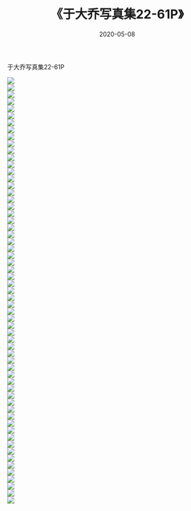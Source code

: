﻿---
layout: post
title:  《于大乔写真集22-61P》
date:   2020-05-08
img: http://img.660000.xyz/Sharelink/性感/2020/于大乔写真集22-61P/000.jpg
categories: [美女, 清纯, 唯美]
---

于大乔写真集22-61P

  ![](http://img.660000.xyz/Sharelink/性感/2020/于大乔写真集22-61P/001.jpg) <br> ![](http://img.660000.xyz/Sharelink/性感/2020/于大乔写真集22-61P/002.jpg) <br> ![](http://img.660000.xyz/Sharelink/性感/2020/于大乔写真集22-61P/003.jpg) <br> ![](http://img.660000.xyz/Sharelink/性感/2020/于大乔写真集22-61P/004.jpg) <br> ![](http://img.660000.xyz/Sharelink/性感/2020/于大乔写真集22-61P/005.jpg) <br> ![](http://img.660000.xyz/Sharelink/性感/2020/于大乔写真集22-61P/006.jpg) <br> ![](http://img.660000.xyz/Sharelink/性感/2020/于大乔写真集22-61P/007.jpg) <br> ![](http://img.660000.xyz/Sharelink/性感/2020/于大乔写真集22-61P/008.jpg) <br> ![](http://img.660000.xyz/Sharelink/性感/2020/于大乔写真集22-61P/009.jpg) <br> ![](http://img.660000.xyz/Sharelink/性感/2020/于大乔写真集22-61P/010.jpg) <br> ![](http://img.660000.xyz/Sharelink/性感/2020/于大乔写真集22-61P/011.jpg) <br> ![](http://img.660000.xyz/Sharelink/性感/2020/于大乔写真集22-61P/012.jpg) <br> ![](http://img.660000.xyz/Sharelink/性感/2020/于大乔写真集22-61P/013.jpg) <br> ![](http://img.660000.xyz/Sharelink/性感/2020/于大乔写真集22-61P/014.jpg) <br> ![](http://img.660000.xyz/Sharelink/性感/2020/于大乔写真集22-61P/015.jpg) <br> ![](http://img.660000.xyz/Sharelink/性感/2020/于大乔写真集22-61P/016.jpg) <br> ![](http://img.660000.xyz/Sharelink/性感/2020/于大乔写真集22-61P/017.jpg) <br> ![](http://img.660000.xyz/Sharelink/性感/2020/于大乔写真集22-61P/018.jpg) <br> ![](http://img.660000.xyz/Sharelink/性感/2020/于大乔写真集22-61P/019.jpg) <br> ![](http://img.660000.xyz/Sharelink/性感/2020/于大乔写真集22-61P/020.jpg) <br> ![](http://img.660000.xyz/Sharelink/性感/2020/于大乔写真集22-61P/021.jpg) <br> ![](http://img.660000.xyz/Sharelink/性感/2020/于大乔写真集22-61P/022.jpg) <br> ![](http://img.660000.xyz/Sharelink/性感/2020/于大乔写真集22-61P/023.jpg) <br> ![](http://img.660000.xyz/Sharelink/性感/2020/于大乔写真集22-61P/024.jpg) <br> ![](http://img.660000.xyz/Sharelink/性感/2020/于大乔写真集22-61P/025.jpg) <br> ![](http://img.660000.xyz/Sharelink/性感/2020/于大乔写真集22-61P/026.jpg) <br> ![](http://img.660000.xyz/Sharelink/性感/2020/于大乔写真集22-61P/027.jpg) <br> ![](http://img.660000.xyz/Sharelink/性感/2020/于大乔写真集22-61P/028.jpg) <br> ![](http://img.660000.xyz/Sharelink/性感/2020/于大乔写真集22-61P/029.jpg) <br> ![](http://img.660000.xyz/Sharelink/性感/2020/于大乔写真集22-61P/030.jpg) <br> ![](http://img.660000.xyz/Sharelink/性感/2020/于大乔写真集22-61P/031.jpg) <br> ![](http://img.660000.xyz/Sharelink/性感/2020/于大乔写真集22-61P/032.jpg) <br> ![](http://img.660000.xyz/Sharelink/性感/2020/于大乔写真集22-61P/033.jpg) <br> ![](http://img.660000.xyz/Sharelink/性感/2020/于大乔写真集22-61P/034.jpg) <br> ![](http://img.660000.xyz/Sharelink/性感/2020/于大乔写真集22-61P/035.jpg) <br> ![](http://img.660000.xyz/Sharelink/性感/2020/于大乔写真集22-61P/036.jpg) <br> ![](http://img.660000.xyz/Sharelink/性感/2020/于大乔写真集22-61P/037.jpg) <br> ![](http://img.660000.xyz/Sharelink/性感/2020/于大乔写真集22-61P/038.jpg) <br> ![](http://img.660000.xyz/Sharelink/性感/2020/于大乔写真集22-61P/039.jpg) <br> ![](http://img.660000.xyz/Sharelink/性感/2020/于大乔写真集22-61P/040.jpg) <br> ![](http://img.660000.xyz/Sharelink/性感/2020/于大乔写真集22-61P/041.jpg) <br> ![](http://img.660000.xyz/Sharelink/性感/2020/于大乔写真集22-61P/042.jpg) <br> ![](http://img.660000.xyz/Sharelink/性感/2020/于大乔写真集22-61P/043.jpg) <br> ![](http://img.660000.xyz/Sharelink/性感/2020/于大乔写真集22-61P/044.jpg) <br> ![](http://img.660000.xyz/Sharelink/性感/2020/于大乔写真集22-61P/045.jpg) <br> ![](http://img.660000.xyz/Sharelink/性感/2020/于大乔写真集22-61P/046.jpg) <br> ![](http://img.660000.xyz/Sharelink/性感/2020/于大乔写真集22-61P/047.jpg) <br> ![](http://img.660000.xyz/Sharelink/性感/2020/于大乔写真集22-61P/048.jpg) <br> ![](http://img.660000.xyz/Sharelink/性感/2020/于大乔写真集22-61P/049.jpg) <br> ![](http://img.660000.xyz/Sharelink/性感/2020/于大乔写真集22-61P/050.jpg) <br> ![](http://img.660000.xyz/Sharelink/性感/2020/于大乔写真集22-61P/051.jpg) <br> ![](http://img.660000.xyz/Sharelink/性感/2020/于大乔写真集22-61P/052.jpg) <br> ![](http://img.660000.xyz/Sharelink/性感/2020/于大乔写真集22-61P/053.jpg) <br> ![](http://img.660000.xyz/Sharelink/性感/2020/于大乔写真集22-61P/054.jpg) <br> ![](http://img.660000.xyz/Sharelink/性感/2020/于大乔写真集22-61P/055.jpg) <br> ![](http://img.660000.xyz/Sharelink/性感/2020/于大乔写真集22-61P/056.jpg) <br> ![](http://img.660000.xyz/Sharelink/性感/2020/于大乔写真集22-61P/057.jpg) <br> ![](http://img.660000.xyz/Sharelink/性感/2020/于大乔写真集22-61P/058.jpg) <br> ![](http://img.660000.xyz/Sharelink/性感/2020/于大乔写真集22-61P/059.jpg) <br> ![](http://img.660000.xyz/Sharelink/性感/2020/于大乔写真集22-61P/060.jpg) <br> ![](http://img.660000.xyz/Sharelink/性感/2020/于大乔写真集22-61P/061.jpg) <br>